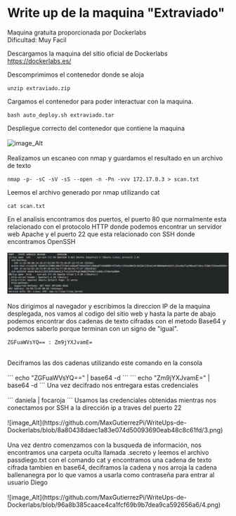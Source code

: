 # Write up de la maquina "Extraviado"

Maquina gratuita proporcionada por Dockerlabs<br>
Dificultad: Muy Facil

Descargamos la maquina del sitio oficial de Dockerlabs<br>
https://dockerlabs.es/

Descomprimimos el contenedor donde se aloja

```
unzip extraviado.zip
```

Cargamos el contenedor para poder interactuar con la maquina.

```
bash auto_deploy.sh extraviado.tar
```
Despliegue correcto del contenedor que contiene la maquina
<br><br>
![image_Alt](https://github.com/NETD3VIL/Write-up_Extraviado/blob/851bd738bbac8a4065e61fe9d817ec185aaf0f48/1.png)
<br><br>
Realizamos un escaneo con nmap y guardamos el resultado en un archivo de texto<br>
```
nmap -p- -sC -sV -sS --open -n -Pn -vvv 172.17.0.3 > scan.txt
```
Leemos el archivo generado por nmap utilizando cat
```
cat scan.txt
```
En el analisis encontramos dos puertos, el puerto 80 que normalmente esta relacionado con el protocolo HTTP donde podemos encontrar un servidor web Apache y el puerto 22 que esta relacionado con SSH donde encontramos OpenSSH
<br><br>
![image_Alt](https://github.com/MaxGutierrezPi/WriteUps-de-Dockerlabs/blob/1236114a536f9d7788bcb15e0442765b2dad95a3/2.png)
<br><br>
Nos dirigimos al navegador y escribimos la direccion IP de la maquina desplegada, nos vamos al codigo del sitio web y hasta la parte de abajo podemos encontrar dos cadenas de texto cifradas con el metodo Base64 y podemos saberlo porque terminan con un signo de "igual".<br><vr>
```
ZGFuaWVsYQ== : Zm9jYXJvamE=
```
<br>
Deciframos las dos cadenas utilizando este comando en la consola<br><br>
```
echo "ZGFuaWVsYQ==" | base64 -d
```
```
echo "Zm9jYXJvamE=" | base64 -d
```
Una vez decifrado nos entregara estas credenciales<br><br>
```
daniela | focaroja
```
Usamos las credenciales obtenidas mientras nos conectamos por SSH a la dirección ip a traves del puerto 22<br><br>
![image_Alt](https://github.com/MaxGutierrezPi/WriteUps-de-Dockerlabs/blob/8a80438daec1a83e074d50093690eab48c8c61fd/3.png)<br><br>
Una vez dentro comenzamos con la busqueda de información, nos encontramos una carpeta oculta llamada .secreto y leemos el archivo  passdiego.txt con el comando cat y encontramos una cadena de texto cifrada tambien en base64, deciframos la cadena y nos arroja la cadena ballenanegra por lo que vamos a usarla como contraseña para entrar al usuario Diego<br><br>
![image_Alt](https://github.com/MaxGutierrezPi/WriteUps-de-Dockerlabs/blob/96a8b385caace4ca1fcf69b9b7dea9ca592656a6/4.png)<br><br>



